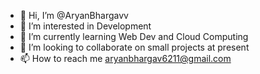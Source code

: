 - 👋 Hi, I’m @AryanBhargavv
- 👀 I’m interested in Development
- 🌱 I’m currently learning Web Dev and Cloud Computing
- 💞️ I’m looking to collaborate on small projects at present
- 📫 How to reach me aryanbhargav6211@gmail.com

<!---
AryanBhargavv/AryanBhargavv is a ✨ special ✨ repository because its `README.md` (this file) appears on your GitHub profile.
You can click the Preview link to take a look at your changes.
--->
